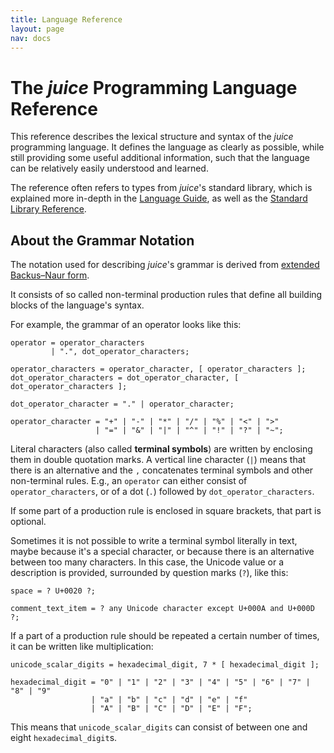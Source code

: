 ```yaml
---
title: Language Reference
layout: page
nav: docs
---
```


# The *juice* Programming Language Reference

This reference describes the lexical structure and syntax of the *juice* programming language. It defines the language as clearly as possible, while still providing some useful additional information, such that the language can be relatively easily understood and learned.

The reference often refers to types from *juice*'s standard library, which is explained more in-depth in the [Language Guide](../language-guide), as well as the [Standard Library Reference](../stdlib-reference).

## About the Grammar Notation

The notation used for describing *juice*'s grammar is derived from [extended Backus–Naur form](https://en.wikipedia.org/wiki/Extended_Backus–Naur_form).

It consists of so called non-terminal production rules that define all building blocks of the language's syntax.

For example, the grammar of an operator looks like this:

```ebnf
operator = operator_characters
         | ".", dot_operator_characters;

operator_characters = operator_character, [ operator_characters ];
dot_operator_characters = dot_operator_character, [ dot_operator_characters ];

dot_operator_character = "." | operator_character;

operator_character = "+" | "-" | "*" | "/" | "%" | "<" | ">"
                   | "=" | "&" | "|" | "^" | "!" | "?" | "~";
```

Literal characters (also called **terminal symbols**) are written by enclosing them in double quotation marks. A vertical line character (`|`) means that there is an alternative and the `,` concatenates terminal symbols and other non-terminal rules. E.g., an `operator` can either consist of `operator_characters`, or of a dot (`.`) followed by `dot_operator_characters`.

If some part of a production rule is enclosed in square brackets, that part is optional.

Sometimes it is not possible to write a terminal symbol literally in text, maybe because it's a special character, or because there is an alternative between too many characters. In this case, the Unicode value or a description is provided, surrounded by question marks (`?`), like this:

```ebnf
space = ? U+0020 ?;

comment_text_item = ? any Unicode character except U+000A and U+000D ?;
```

If a part of a production rule should be repeated a certain number of times, it can be written like multiplication:

```ebnf
unicode_scalar_digits = hexadecimal_digit, 7 * [ hexadecimal_digit ];

hexadecimal_digit = "0" | "1" | "2" | "3" | "4" | "5" | "6" | "7" | "8" | "9"
                  | "a" | "b" | "c" | "d" | "e" | "f"
                  | "A" | "B" | "C" | "D" | "E" | "F";
```

This means that `unicode_scalar_digits` can consist of between one and eight `hexadecimal_digit`s.
